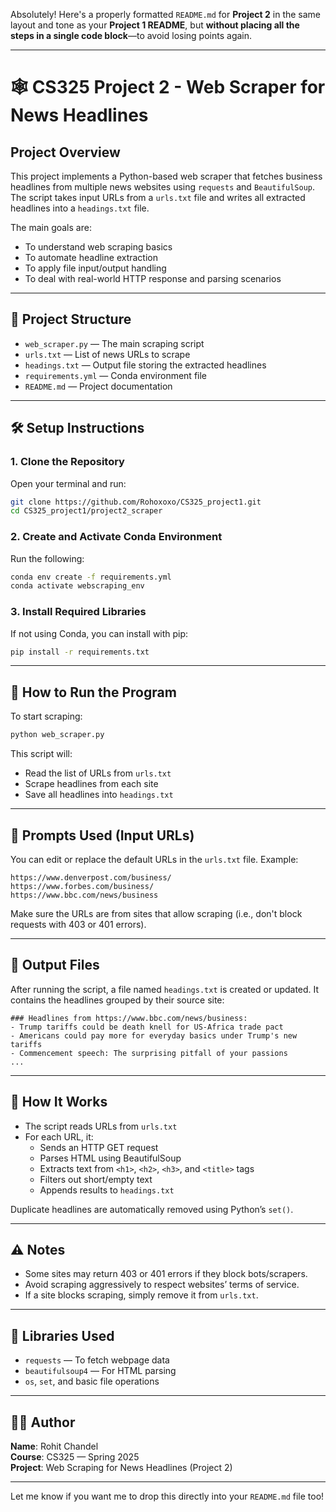 Absolutely! Here's a properly formatted `README.md` for **Project 2** in the same layout and tone as your **Project 1 README**, but **without placing all the steps in a single code block**—to avoid losing points again.

---

# 🕸️ CS325 Project 2 - Web Scraper for News Headlines

## Project Overview

This project implements a Python-based web scraper that fetches business headlines from multiple news websites using `requests` and `BeautifulSoup`. The script takes input URLs from a `urls.txt` file and writes all extracted headlines into a `headings.txt` file.

The main goals are:

- To understand web scraping basics
- To automate headline extraction
- To apply file input/output handling
- To deal with real-world HTTP response and parsing scenarios

---

## 📁 Project Structure

- `web_scraper.py` — The main scraping script
- `urls.txt` — List of news URLs to scrape
- `headings.txt` — Output file storing the extracted headlines
- `requirements.yml` — Conda environment file
- `README.md` — Project documentation

---

## 🛠️ Setup Instructions

### 1. Clone the Repository

Open your terminal and run:

```bash
git clone https://github.com/Rohoxoxo/CS325_project1.git
cd CS325_project1/project2_scraper
```

### 2. Create and Activate Conda Environment

Run the following:

```bash
conda env create -f requirements.yml
conda activate webscraping_env
```

### 3. Install Required Libraries

If not using Conda, you can install with pip:

```bash
pip install -r requirements.txt
```

---

## 🚀 How to Run the Program

To start scraping:

```bash
python web_scraper.py
```

This script will:

- Read the list of URLs from `urls.txt`
- Scrape headlines from each site
- Save all headlines into `headings.txt`

---

## 📝 Prompts Used (Input URLs)

You can edit or replace the default URLs in the `urls.txt` file. Example:

```
https://www.denverpost.com/business/
https://www.forbes.com/business/
https://www.bbc.com/news/business
```

Make sure the URLs are from sites that allow scraping (i.e., don't block requests with 403 or 401 errors).

---

## 📄 Output Files

After running the script, a file named `headings.txt` is created or updated. It contains the headlines grouped by their source site:

```
### Headlines from https://www.bbc.com/news/business:
- Trump tariffs could be death knell for US-Africa trade pact
- Americans could pay more for everyday basics under Trump's new tariffs
- Commencement speech: The surprising pitfall of your passions
...
```

---

## 🧠 How It Works

- The script reads URLs from `urls.txt`
- For each URL, it:
  - Sends an HTTP GET request
  - Parses HTML using BeautifulSoup
  - Extracts text from `<h1>`, `<h2>`, `<h3>`, and `<title>` tags
  - Filters out short/empty text
  - Appends results to `headings.txt`

Duplicate headlines are automatically removed using Python’s `set()`.

---

## ⚠️ Notes

- Some sites may return 403 or 401 errors if they block bots/scrapers.
- Avoid scraping aggressively to respect websites’ terms of service.
- If a site blocks scraping, simply remove it from `urls.txt`.

---

## 🧪 Libraries Used

- `requests` — To fetch webpage data
- `beautifulsoup4` — For HTML parsing
- `os`, `set`, and basic file operations

---

## 👨‍💻 Author

**Name**: Rohit Chandel  
**Course**: CS325 — Spring 2025  
**Project**: Web Scraping for News Headlines (Project 2)

---

Let me know if you want me to drop this directly into your `README.md` file too!
